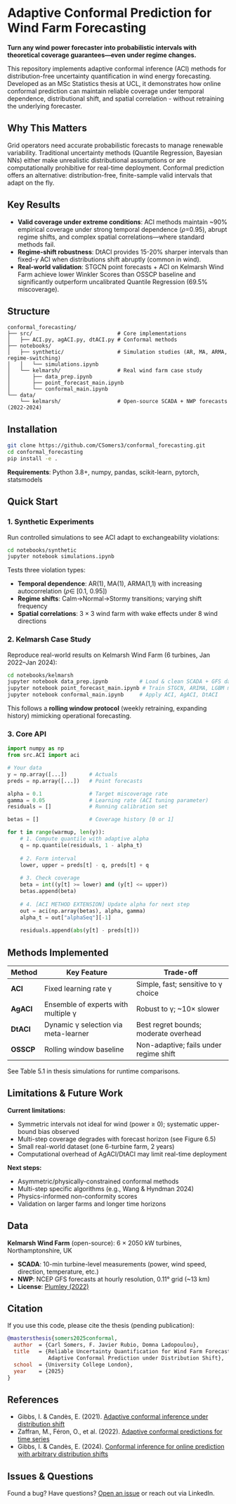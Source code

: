 # Adaptive Conformal Prediction for Wind Farm Forecasting

**Turn any wind power forecaster into probabilistic intervals with theoretical coverage guarantees—even under regime changes.**

This repository implements adaptive conformal inference (ACI) methods for distribution-free uncertainty quantification in wind energy forecasting. Developed as an MSc Statistics thesis at UCL, it demonstrates how online conformal prediction can maintain reliable coverage under temporal dependence, distributional shift, and spatial correlation - without retraining the underlying forecaster.

## Why This Matters

Grid operators need accurate probabilistic forecasts to manage renewable variability. Traditional uncertainty methods (Quantile Regression, Bayesian NNs) either make unrealistic distributional assumptions or are computationally prohibitive for real-time deployment. Conformal prediction offers an alternative: distribution-free, finite-sample valid intervals that adapt on the fly.

## Key Results

- **Valid coverage under extreme conditions**: ACI methods maintain ~90% empirical coverage under strong temporal dependence ($\rho$=0.95), abrupt regime shifts, and complex spatial correlations—where standard methods fail.
- **Regime-shift robustness**: DtACI provides 15-20% sharper intervals than fixed-$\gamma$ ACI when distributions shift abruptly (common in wind).
- **Real-world validation**: STGCN point forecasts + ACI on Kelmarsh Wind Farm achieve lower Winkler Scores than OSSCP baseline and significantly outperform uncalibrated Quantile Regression (69.5% miscoverage).

## Structure

```
conformal_forecasting/
├── src/                           # Core implementations
│   ├── ACI.py, agACI.py, dtACI.py # Conformal methods
├── notebooks/
│   ├── synthetic/                 # Simulation studies (AR, MA, ARMA, regime-switching)
│   │   └── simulations.ipynb
│   └── kelmarsh/                  # Real wind farm case study
│       ├── data_prep.ipynb
│       ├── point_forecast_main.ipynb
│       └── conformal_main.ipynb
└── data/
    └── kelmarsh/                  # Open-source SCADA + NWP forecasts (2022-2024)
```

## Installation

```bash
git clone https://github.com/CSomers3/conformal_forecasting.git
cd conformal_forecasting
pip install -e .
```

**Requirements**: Python 3.8+, numpy, pandas, scikit-learn, pytorch, statsmodels

## Quick Start

### 1. Synthetic Experiments

Run controlled simulations to see ACI adapt to exchangeability violations:

```bash
cd notebooks/synthetic
jupyter notebook simulations.ipynb
```

Tests three violation types:
- **Temporal dependence**: AR(1), MA(1), ARMA(1,1) with increasing autocorrelation ($\rho \in$ [0.1, 0.95])
- **Regime shifts**: Calm→Normal→Stormy transitions; varying shift frequency
- **Spatial correlations**: $3\times 3$ wind farm with wake effects under 8 wind directions

### 2. Kelmarsh Case Study

Reproduce real-world results on Kelmarsh Wind Farm (6 turbines, Jan 2022–Jan 2024):

```bash
cd notebooks/kelmarsh
jupyter notebook data_prep.ipynb          # Load & clean SCADA + GFS data
jupyter notebook point_forecast_main.ipynb # Train STGCN, ARIMA, LGBM models
jupyter notebook conformal_main.ipynb     # Apply ACI, AgACI, DtACI
```

This follows a **rolling window protocol** (weekly retraining, expanding history) mimicking operational forecasting.

### 3. Core API

```python
import numpy as np
from src.ACI import aci

# Your data
y = np.array([...])       # Actuals
preds = np.array([...])   # Point forecasts

alpha = 0.1               # Target miscoverage rate
gamma = 0.05              # Learning rate (ACI tuning parameter)
residuals = []            # Running calibration set

betas = []                # Coverage history [0 or 1]

for t in range(warmup, len(y)):
    # 1. Compute quantile with adaptive alpha
    q = np.quantile(residuals, 1 - alpha_t)
    
    # 2. Form interval
    lower, upper = preds[t] - q, preds[t] + q
    
    # 3. Check coverage
    beta = int((y[t] >= lower) and (y[t] <= upper))
    betas.append(beta)
    
    # 4. [ACI METHOD EXTENSION] Update alpha for next step
    out = aci(np.array(betas), alpha, gamma)
    alpha_t = out["alphaSeq"][-1]
    
    residuals.append(abs(y[t] - preds[t]))
```

## Methods Implemented

| Method | Key Feature | Trade-off |
|--------|-------------|-----------|
| **ACI** | Fixed learning rate γ | Simple, fast; sensitive to γ choice |
| **AgACI** | Ensemble of experts with multiple γ | Robust to γ; ~10× slower |
| **DtACI** | Dynamic γ selection via meta-learner | Best regret bounds; moderate overhead |
| **OSSCP** | Rolling window baseline | Non-adaptive; fails under regime shift |

See Table 5.1 in thesis simulations for runtime comparisons.

## Limitations & Future Work

**Current limitations:**
- Symmetric intervals not ideal for wind (power $\geq$ 0); systematic upper-bound bias observed
- Multi-step coverage degrades with forecast horizon (see Figure 6.5)
- Small real-world dataset (one 6-turbine farm, 2 years)
- Computational overhead of AgACI/DtACI may limit real-time deployment

**Next steps:**
- Asymmetric/physically-constrained conformal methods
- Multi-step specific algorithms (e.g., Wang & Hyndman 2024)
- Physics-informed non-conformity scores
- Validation on larger farms and longer time horizons

## Data

**Kelmarsh Wind Farm** (open-source): 6 × 2050 kW turbines, Northamptonshire, UK  
- **SCADA**: 10-min turbine-level measurements (power, wind speed, direction, temperature, etc.)  
- **NWP**: NCEP GFS forecasts at hourly resolution, 0.11° grid (~13 km)  
- **License**: [Plumley (2022)](https://zenodo.org/records/16807551)

## Citation

If you use this code, please cite the thesis (pending publication):

```bibtex
@mastersthesis{somers2025conformal,
  author  = {Carl Somers, F. Javier Rubio, Domna Ladopoulou},
  title   = {Reliable Uncertainty Quantification for Wind Farm Forecasting: 
             Adaptive Conformal Prediction under Distribution Shift},
  school  = {University College London},
  year    = {2025}
}
```

## References

- Gibbs, I. & Candès, E. (2021). [Adaptive conformal inference under distribution shift](https://arxiv.org/abs/2106.00170)
- Zaffran, M., Féron, O., et al. (2022). [Adaptive conformal predictions for time series](https://arxiv.org/abs/2202.07282)
- Gibbs, I. & Candès, E. (2024). [Conformal inference for online prediction with arbitrary distribution shifts](https://arxiv.org/abs/2208.08401)

## Issues & Questions

Found a bug? Have questions? [Open an issue](https://github.com/CSomers3/conformal_forecasting/issues) or reach out via LinkedIn.
